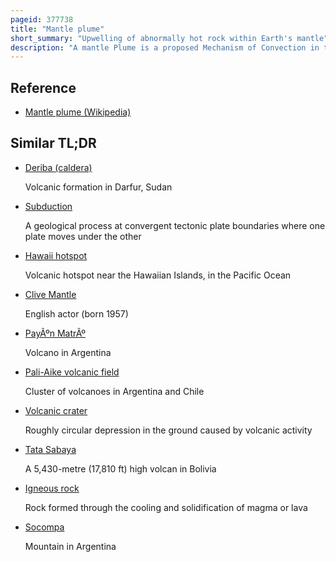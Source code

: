 ```yaml
---
pageid: 377738
title: "Mantle plume"
short_summary: "Upwelling of abnormally hot rock within Earth's mantle"
description: "A mantle Plume is a proposed Mechanism of Convection in the Earth's mantle hypothesized to explain anomalous Volcanism. Because the plume Head partially melts on reaching shallow Depths a Plume is often invoked as the Cause of volcanic Hotspots such as Hawaii or Iceland and large igneous Provinces such as the deccan and the siberian Traps. Some such volcanic Areas lie far from the tectonic Plate Boundaries while Others represent unusually large Volume Volcanism near Plate Boundaries."
---
```


## Reference

- [Mantle plume (Wikipedia)](https://en.wikipedia.org/?curid=377738)

## Similar TL;DR

- [Deriba (caldera)](/tldr/en/deriba-caldera)

  Volcanic formation in Darfur, Sudan

- [Subduction](/tldr/en/subduction)

  A geological process at convergent tectonic plate boundaries where one plate moves under the other

- [Hawaii hotspot](/tldr/en/hawaii-hotspot)

  Volcanic hotspot near the Hawaiian Islands, in the Pacific Ocean

- [Clive Mantle](/tldr/en/clive-mantle)

  English actor (born 1957)

- [PayÃºn MatrÃº](/tldr/en/payun-matru)

  Volcano in Argentina

- [Pali-Aike volcanic field](/tldr/en/pali-aike-volcanic-field)

  Cluster of volcanoes in Argentina and Chile

- [Volcanic crater](/tldr/en/volcanic-crater)

  Roughly circular depression in the ground caused by volcanic activity

- [Tata Sabaya](/tldr/en/tata-sabaya)

  A 5,430-metre (17,810 ft) high volcan in Bolivia

- [Igneous rock](/tldr/en/igneous-rock)

  Rock formed through the cooling and solidification of magma or lava

- [Socompa](/tldr/en/socompa)

  Mountain in Argentina

